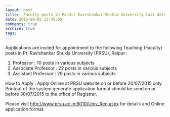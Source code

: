 ```yaml
---
layout: post
title:  Faculty posts in Pandit Ravishankar Shukla University last date 20th July 2015
date: 2015-06-05 13:45:00
comments: true
archive: true
tags: 
---
```

Applications are invited for appointment to the following Teaching 
(Faculty) posts  in Pt. Ravishankar Shukla University (PRSU), Raipur :

 1. Professor :  10 posts in various subjects
 2. Associate Professor : 22 posts in various subjects
 3. Assistant Professor : 29 posts in various subjects

How to Apply : Apply Online at PRSU website on or before 20/07/2015
only. Printout of the system generate application format   should be
send on or before 30/07/2015 to the office of Registrar.

Please visit http://www.prsu.ac.in:8010/Univ_Req.aspx for details and
Online application format.

